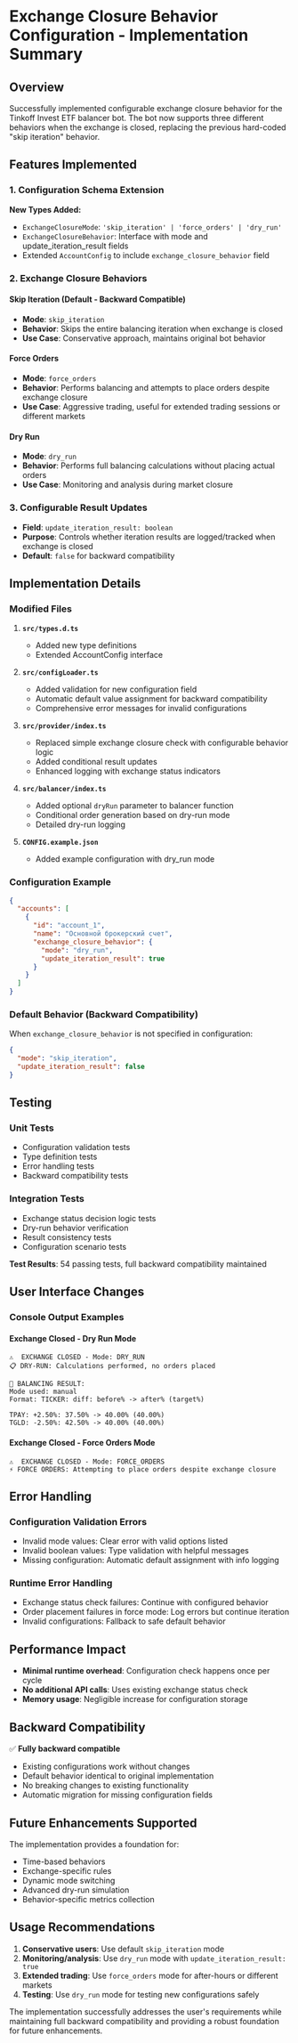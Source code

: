 # Exchange Closure Behavior Configuration - Implementation Summary

## Overview

Successfully implemented configurable exchange closure behavior for the Tinkoff Invest ETF balancer bot. The bot now supports three different behaviors when the exchange is closed, replacing the previous hard-coded "skip iteration" behavior.

## Features Implemented

### 1. Configuration Schema Extension

**New Types Added:**
- `ExchangeClosureMode`: `'skip_iteration' | 'force_orders' | 'dry_run'`
- `ExchangeClosureBehavior`: Interface with mode and update_iteration_result fields
- Extended `AccountConfig` to include `exchange_closure_behavior` field

### 2. Exchange Closure Behaviors

#### Skip Iteration (Default - Backward Compatible)
- **Mode**: `skip_iteration`
- **Behavior**: Skips the entire balancing iteration when exchange is closed
- **Use Case**: Conservative approach, maintains original bot behavior

#### Force Orders
- **Mode**: `force_orders` 
- **Behavior**: Performs balancing and attempts to place orders despite exchange closure
- **Use Case**: Aggressive trading, useful for extended trading sessions or different markets

#### Dry Run
- **Mode**: `dry_run`
- **Behavior**: Performs full balancing calculations without placing actual orders
- **Use Case**: Monitoring and analysis during market closure

### 3. Configurable Result Updates

- **Field**: `update_iteration_result: boolean`
- **Purpose**: Controls whether iteration results are logged/tracked when exchange is closed
- **Default**: `false` for backward compatibility

## Implementation Details

### Modified Files

1. **`src/types.d.ts`**
   - Added new type definitions
   - Extended AccountConfig interface

2. **`src/configLoader.ts`**
   - Added validation for new configuration field
   - Automatic default value assignment for backward compatibility
   - Comprehensive error messages for invalid configurations

3. **`src/provider/index.ts`**
   - Replaced simple exchange closure check with configurable behavior logic
   - Added conditional result updates
   - Enhanced logging with exchange status indicators

4. **`src/balancer/index.ts`**
   - Added optional `dryRun` parameter to balancer function
   - Conditional order generation based on dry-run mode
   - Detailed dry-run logging

5. **`CONFIG.example.json`**
   - Added example configuration with dry_run mode

### Configuration Example

```json
{
  "accounts": [
    {
      "id": "account_1",
      "name": "Основной брокерский счет",
      "exchange_closure_behavior": {
        "mode": "dry_run",
        "update_iteration_result": true
      }
    }
  ]
}
```

### Default Behavior (Backward Compatibility)

When `exchange_closure_behavior` is not specified in configuration:
```json
{
  "mode": "skip_iteration",
  "update_iteration_result": false
}
```

## Testing

### Unit Tests
- Configuration validation tests
- Type definition tests
- Error handling tests
- Backward compatibility tests

### Integration Tests
- Exchange status decision logic tests
- Dry-run behavior verification
- Result consistency tests
- Configuration scenario tests

**Test Results**: 54 passing tests, full backward compatibility maintained

## User Interface Changes

### Console Output Examples

#### Exchange Closed - Dry Run Mode
```
⚠️  EXCHANGE CLOSED - Mode: DRY_RUN
📋 DRY-RUN: Calculations performed, no orders placed

🎯 BALANCING RESULT:
Mode used: manual
Format: TICKER: diff: before% -> after% (target%)

TPAY: +2.50%: 37.50% -> 40.00% (40.00%)
TGLD: -2.50%: 42.50% -> 40.00% (40.00%)
```

#### Exchange Closed - Force Orders Mode
```
⚠️  EXCHANGE CLOSED - Mode: FORCE_ORDERS
⚡ FORCE ORDERS: Attempting to place orders despite exchange closure
```

## Error Handling

### Configuration Validation Errors
- Invalid mode values: Clear error with valid options listed
- Invalid boolean values: Type validation with helpful messages
- Missing configuration: Automatic default assignment with info logging

### Runtime Error Handling
- Exchange status check failures: Continue with configured behavior
- Order placement failures in force mode: Log errors but continue iteration
- Invalid configurations: Fallback to safe default behavior

## Performance Impact

- **Minimal runtime overhead**: Configuration check happens once per cycle
- **No additional API calls**: Uses existing exchange status check
- **Memory usage**: Negligible increase for configuration storage

## Backward Compatibility

✅ **Fully backward compatible**
- Existing configurations work without changes
- Default behavior identical to original implementation
- No breaking changes to existing functionality
- Automatic migration for missing configuration fields

## Future Enhancements Supported

The implementation provides a foundation for:
- Time-based behaviors
- Exchange-specific rules
- Dynamic mode switching
- Advanced dry-run simulation
- Behavior-specific metrics collection

## Usage Recommendations

1. **Conservative users**: Use default `skip_iteration` mode
2. **Monitoring/analysis**: Use `dry_run` mode with `update_iteration_result: true`
3. **Extended trading**: Use `force_orders` mode for after-hours or different markets
4. **Testing**: Use `dry_run` mode for testing new configurations safely

The implementation successfully addresses the user's requirements while maintaining full backward compatibility and providing a robust foundation for future enhancements.